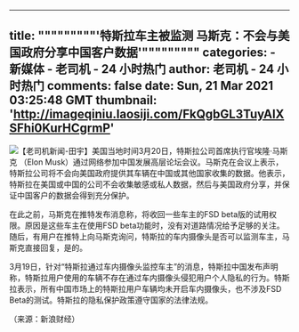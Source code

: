
---
title: """""""""'特斯拉车主被监测 马斯克：不会与美国政府分享中国客户数据'"""""""""
categories: 
    - 新媒体
    - 老司机 - 24 小时热门
author: 老司机 - 24 小时热门
comments: false
date: Sun, 21 Mar 2021 03:25:48 GMT
thumbnail: 'http://imageqiniu.laosiji.com/FkQgbGL3TuyAIXSFhi0KurHCgrmP'
---

<div>   
<img src="http://imageqiniu.laosiji.com/FkQgbGL3TuyAIXSFhi0KurHCgrmP" referrerpolicy="no-referrer">【老司机新闻-田宇】美国当地时间3月20日，特斯拉公司首席执行官埃隆·马斯克 （Elon Musk）通过网络参加中国发展高层论坛会议。马斯克在会议上表示，特斯拉公司将不会向美国政府提供其车辆在中国或其他国家收集的数据。他表示，特斯拉在美国或中国的公司不会收集敏感或私人数据，然后与美国政府分享，并保证中国客户的数据会得到充分保护。

在此之前，马斯克在推特发布消息称，将收回一些车主的FSD beta版的试用权限。原因是这些车主在使用FSD beta功能时，没有对道路情况给予足够的关注。随后，有用户在推特上向马斯克询问，特斯拉的车内摄像头是否可以监测车主，马斯克直接回复，是的。

3月19日，针对“特斯拉通过车内摄像头监控车主”的消息，特斯拉中国发布声明称，特斯拉用户使用的车辆不存在通过车内摄像头侵犯用户个人隐私的行为。特斯拉表示，所有中国市场上的特斯拉用户车辆均未开启车内摄像头，也不涉及FSD Beta的测试。特斯拉的隐私保护政策遵守国家的法律法规。

（来源：新浪财经）  
</div>
            